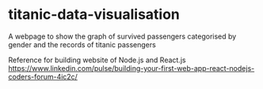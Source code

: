 # titanic-data-visualisation
A webpage to show the graph of survived passengers categorised by gender and the records of titanic passengers

Reference for building website of Node.js and React.js
<br>
https://www.linkedin.com/pulse/building-your-first-web-app-react-nodejs-coders-forum-4ic2c/
